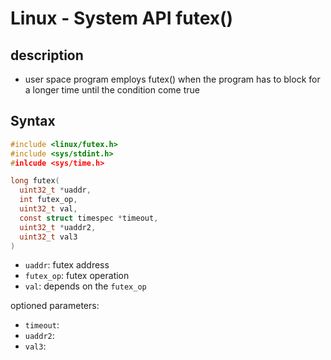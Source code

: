 # Linux - System API futex()

## description

- user space program employs futex() when the program has to block for a longer time until the condition come true

## Syntax

```c
#include <linux/futex.h>
#include <sys/stdint.h>
#inlcude <sys/time.h>

long futex(
  uint32_t *uaddr,
  int futex_op,
  uint32_t val,
  const struct timespec *timeout,
  uint32_t *uaddr2,
  uint32_t val3
)
```

- `uaddr`: futex address
- `futex_op`: futex operation
- `val`: depends on the `futex_op`

optioned parameters:

- `timeout`:
- `uaddr2`:
- `val3`:

